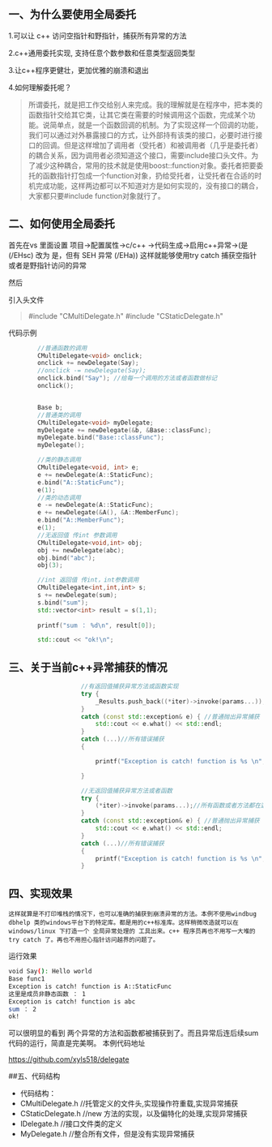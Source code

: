 ## 一、为什么要使用全局委托
1.可以让 c++ 访问空指针和野指针，捕获所有异常的方法

2.c++通用委托实现, 支持任意个数参数和任意类型返回类型

3.让c++程序更健壮，更加优雅的崩溃和退出

4.如何理解委托呢？

> 所谓委托，就是把工作交给别人来完成。我的理解就是在程序中，把本类的函数指针交给其它类，让其它类在需要的时候调用这个函数，完成某个功能。说简单点，就是一个函数回调的机制。为了实现这样一个回调的功能，我们可以通过对外暴露接口的方式，让外部持有该类的接口，必要时进行接口的回调。但是这样增加了调用者（受托者）和被调用者（几乎是委托者）的耦合关系，因为调用者必须知道这个接口，需要include接口头文件。为了减少这种耦合，常用的技术就是使用boost::function对象。委托者把要委托的函数指针打包成一个function对象，扔给受托者，让受托者在合适的时机完成功能，这样两边都可以不知道对方是如何实现的，没有接口的耦合，大家都只要#include function对象就行了。

## 二、如何使用全局委托
首先在vs 里面设置 项目->配置属性->c/c++ ->代码生成->启用c++异常->(是 (/EHsc) 改为 是，但有 SEH 异常 (/EHa)) 这样就能够使用try catch 捕获空指针或者是野指针访问的异常

然后

引入头文件
> #include "CMultiDelegate.h"
> #include "CStaticDelegate.h"

代码示例
```cpp
		//普通函数的调用
		CMultiDelegate<void> onclick;
		onclick += newDelegate(Say);
		//onclick -= newDelegate(Say);
		onclick.bind("Say"); //给每一个调用的方法或者函数做标记
		onclick();


		Base b;
		//普通类的调用
		CMultiDelegate<void> myDelegate;
		myDelegate += newDelegate(&b, &Base::classFunc);
		myDelegate.bind("Base::classFunc");
		myDelegate();

		//类的静态调用
		CMultiDelegate<void, int> e;
		e += newDelegate(A::StaticFunc);
		e.bind("A::StaticFunc");
		e(1);
		//类的动态调用
		e -= newDelegate(A::StaticFunc);
		e += newDelegate(&A(), &A::MemberFunc);
		e.bind("A::MemberFunc");
		e(1);
		//无返回值 传int 参数调用
		CMultiDelegate<void,int> obj;
		obj += newDelegate(abc);
		obj.bind("abc");
		obj(3);

		//int 返回值 传int，int参数调用
		CMultiDelegate<int,int,int> s;
		s += newDelegate(sum);
		s.bind("sum");
		std::vector<int> result = s(1,1);
		
		printf("sum ： %d\n", result[0]);

		std::cout << "ok!\n";
```
## 三、关于当前c++异常捕获的情况
```cpp
					//有返回值捕获异常方法或函数实现
					try {
						_Results.push_back((*iter)->invoke(params...));
					}
					catch (const std::exception& e) { //普通抛出异常捕获
						std::cout << e.what() << std::endl;
					}
					catch (...)//所有错误捕获
					{

						printf("Exception is catch! function is %s \n", funcName.c_str());

					}
```

```cpp
					//无返回值捕获异常方法或者函数
					try {
						(*iter)->invoke(params...);//所有函数或者方法都在这里执行
					}
					catch (const std::exception& e) { //普通抛出异常捕获
						std::cout << e.what() << std::endl;
					}
					catch (...)//所有错误捕获
					{
						printf("Exception is catch! function is %s \n", funcName.c_str());
					}
```
## 四、实现效果
	这样就算是不打印堆栈的情况下，也可以准确的捕获到崩溃异常的方法。本例不使用windbug dbhelp 类的windows平台下的特定库。都是用的c++标准库。这样稍微改造就可以在windows/linux 下打造一个 全局异常处理的 工具出来。c++ 程序员再也不用写一大堆的try catch 了。再也不用担心指针访问越界的问题了。

运行效果
```bash
void Say(): Hello world
Base func1
Exception is catch! function is A::StaticFunc
这里是成员非静态函数 ： 1
Exception is catch! function is abc
sum ： 2
ok!
```

可以很明显的看到 两个异常的方法和函数都被捕获到了。而且异常后连后续sum代码的运行，简直是完美啊。
本例代码地址

https://github.com/xyls518/delegate

##五、代码结构
- 代码结构：
- CMultiDelegate.h //托管定义的文件头,实现操作符重载,实现异常捕获
- CStaticDelegate.h //new 方法的实现，以及偏特化的处理,实现异常捕获
- IDelegate.h //接口文件类的定义
- MyDelegate.h //整合所有文件，但是没有实现异常捕获